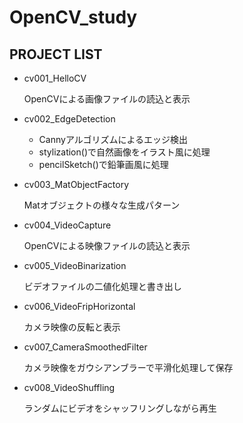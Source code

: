 # OpenCV_study

## PROJECT LIST

- cv001_HelloCV 

  OpenCVによる画像ファイルの読込と表示

- cv002_EdgeDetection

  - Cannyアルゴリズムによるエッジ検出
  - stylization()で自然画像をイラスト風に処理
  - pencilSketch()で鉛筆画風に処理

- cv003_MatObjectFactory

  Matオブジェクトの様々な生成パターン

- cv004_VideoCapture

  OpenCVによる映像ファイルの読込と表示

- cv005_VideoBinarization

  ビデオファイルの二値化処理と書き出し

- cv006_VideoFripHorizontal

  カメラ映像の反転と表示

- cv007_CameraSmoothedFilter

  カメラ映像をガウシアンブラーで平滑化処理して保存

- cv008_VideoShuffling

  ランダムにビデオをシャッフリングしながら再生
